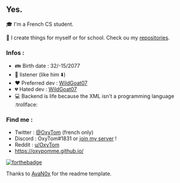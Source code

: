 ## Yes.

:mortar_board: I'm a French CS student.

📝 I create things for myself or for school. Check ou my [repositories](https://github.com/AvaN0x?tab=repositories).

### Infos :

- :family: Birth date : 32/-15/2077
- :metal: listener (like him :arrow_down:)
- :heart: Preferred dev : [WildGoat07](https://github.com/WildGoat07)
- :broken_heart: Hated dev : [WildGoat07](https://github.com/WildGoat07)
- :computer: Backend is life because the XML isn't a programming language :trollface:

### Find me :

- Twitter : [@OxyTom](https://twitter.com/OxyT0m8) (french only)
- Discord : OxyTom#1831 or [join my server](https://discord.com/invite/HgFJsP) !
- Reddit : [u/OxyTom](https://www.reddit.com/user/OxyTom)
- <https://oxypomme.github.io/>

[![forthebadge](https://forthebadge.com/images/badges/made-with-c-sharp.svg)](https://forthebadge.com/)

Thanks to [AvaN0x](https://github.com/AvaN0x) for the readme template.
